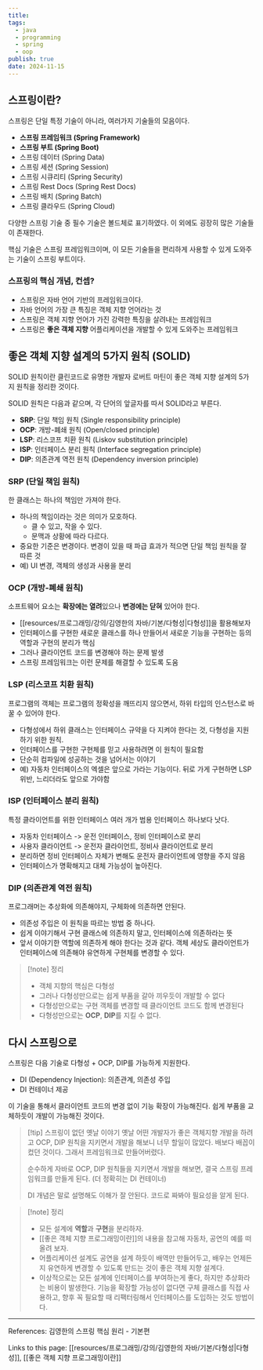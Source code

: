 ```yaml
---
title:
tags:
  - java
  - programming
  - spring
  - oop
publish: true
date: 2024-11-15
---
```


## 스프링이란?

스프링은 단일 특정 기술이 아니라, 여러가지 기술들의 모음이다.

- **스프링 프레임워크 (Spring Framework)**
- **스프링 부트 (Spring Boot)**
- 스프링 데이터 (Spring Data)
- 스프링 세션 (Spring Session)
- 스프링 시큐리티 (Spring Security)
- 스프링 Rest Docs (Spring Rest Docs)
- 스프링 배치 (Spring Batch)
- 스프링 클라우드 (Spring Cloud)

다양한 스프링 기술 중 필수 기술은 볼드체로 표기하였다. 이 외에도 굉장히 많은 기술들이 존재한다.

핵심 기술은 스프링 프레임워크이며, 이 모든 기술들을 편리하게 사용할 수 있게 도와주는 기술이 스프링 부트이다.

### 스프링의 핵심 개념, 컨셉?

- 스프링은 자바 언어 기반의 프레임워크이다.
- 자바 언어의 가장 큰 특징은 객체 지향 언어라는 것
- 스프링은 객체 지향 언어가 가진 강력한 특징을 살려내는 프레임워크
- 스프링은 **좋은 객체 지향** 어플리케이션을 개발할 수 있게 도와주는 프레임워크

## 좋은 객체 지향 설계의 5가지 원칙 (SOLID)

SOLID 원칙이란 클린코드로 유명한 개발자 로버트 마틴이 좋은 객체 지향 설계의 5가지 원칙을 정리한 것이다.

SOLID 원칙은 다음과 같으며, 각 단어의 앞글자를 따서 SOLID라고 부른다.

- **SRP**: 단일 책임 원칙 (Single responsibility principle)
- **OCP**: 개방-폐쇄 원칙 (Open/closed principle)
- **LSP**: 리스코프 치환 원칙 (Liskov substitution principle)
- **ISP**: 인터페이스 분리 원칙 (Interface segregation principle)
- **DIP**: 의존관계 역전 원칙 (Dependency inversion principle)

### SRP (단일 책임 원칙)

한 클래스는 하나의 책임만 가져야 한다.

- 하나의 책임이라는 것은 의미가 모호하다.
  - 클 수 있고, 작을 수 있다.
  - 문맥과 상황에 따라 다르다.
- 중요한 기준은 변경이다. 변경이 있을 때 파급 효과가 적으면 단일 책임 원칙을 잘 따른 것
- 예) UI 변경, 객체의 생성과 사용을 분리

### OCP (개방-폐쇄 원칙)

소프트웨어 요소는 **확장에는 열려**있으나 **변경에는 닫혀** 있어야 한다.

- [[resources/프로그래밍/강의/김영한의 자바/기본/다형성|다형성]]을 활용해보자
- 인터페이스를 구현한 새로운 클래스를 하나 만들어서 새로운 기능을 구현하는 등의 역할과 구현의 분리가 핵심
- 그러나 클라이언트 코드를 변경해야 하는 문제 발생
- 스프링 프레임워크는 이런 문제를 해결할 수 있도록 도움

### LSP (리스코프 치환 원칙)

프로그램의 객체는 프로그램의 정확성을 깨뜨리지 않으면서, 하위 타입의 인스턴스로 바꿀 수 있어야 한다.

- 다형성에서 하위 클래스는 인터페이스 규약을 다 지켜야 한다는 것, 다형성을 지원하기 위한 원칙.
- 인터페이스를 구현한 구현체를 믿고 사용하려면 이 원칙이 필요함
- 단순히 컴파일에 성공하는 것을 넘어서는 이야기
- 예) 자동차 인터페이스의 엑셀은 앞으로 가라는 기능이다. 뒤로 가게 구현하면 LSP 위반, 느리더라도 앞으로 가야함

### ISP (인터페이스 분리 원칙)

특정 클라이언트를 위한 인터페이스 여러 개가 범용 인터페이스 하나보다 낫다.

- 자동차 인터페이스 -> 운전 인터페이스, 정비 인터페이스로 분리
- 사용자 클라이언트 -> 운전자 클라이언트, 정비사 클라이언트로 분리
- 분리하면 정비 인터페이스 자체가 변해도 운전자 클라이언트에 영향을 주지 않음
- 인터페이스가 명확해지고 대체 가능성이 높아진다.

### DIP (의존관계 역전 원칙)

프로그래머는 추상화에 의존해야지, 구체화에 의존하면 안된다.

- 의존성 주입은 이 원칙을 따르는 방법 중 하나다.
- 쉽게 이야기해서 구현 클래스에 의존하지 말고, 인터페이스에 의존하라는 뜻
- 앞서 이야기한 역할에 의존하게 해야 한다는 것과 같다. 객체 세상도 클라이언트가 인터페이스에 의존해야 유연하게 구현체를 변경할 수 있다.

> [!note] 정리
>
> - 객체 지향의 핵심은 다형성
> - 그러나 다형성만으로는 쉽게 부품을 갈아 끼우듯이 개발할 수 없다
> - 다형성만으로는 구현 객체를 변경할 때 클라이언트 코드도 함께 변경된다
> - 다형성만으로는 **OCP**, **DIP**를 지킬 수 없다.

## 다시 스프링으로

스프링은 다음 기술로 다형성 + OCP, DIP를 가능하게 지원한다.

- DI (Dependency Injection): 의존관계, 의존성 주입
- DI 컨테이너 제공

이 기술을 통해서 클라이언트 코드의 변경 없이 기능 확장이 가능해진다. 쉽게 부품을 교체하듯이 개발이 가능해진 것이다.

> [!tip] 스프링이 없던 옛날 이야기
> 옛날 어떤 개발자가 좋은 객체지향 개발을 하려고 OCP, DIP 원칙을 지키면서 개발을 해보니 너무 할일이 많았다. 배보다 배꼽이 컸던 것이다. 그래서 프레임워크로 만들어버렸다.
>
> 순수하게 자바로 OCP, DIP 원칙들을 지키면서 개발을 해보면, 결국 스프링 프레임워크를 만들게 된다. (더 정확히는 DI 컨테이너)
>
> DI 개념은 말로 설명해도 이해가 잘 안된다. 코드로 짜봐야 필요성을 알게 된다.

> [!note] 정리
>
> - 모든 설계에 **역할**과 **구현**을 분리하자.
> - [[좋은 객체 지향 프로그래밍이란]]의 내용을 참고해 자동차, 공연의 예를 떠올려 보자.
> - 어플리케이션 설계도 공연을 설계 하듯이 배역만 만들어두고, 배우는 언제든지 유연하게 변경할 수 있도록 만드는 것이 좋은 객체 지향 설계다.
> - 이상적으로는 모든 설계에 인터페이스를 부여하는게 좋다, 하지만 추상화라는 비용이 발생한다. 기능을 확장할 가능성이 없다면 구체 클래스를 직접 사용하고, 향후 꼭 필요할 때 리팩터링해서 인터페이스를 도입하는 것도 방법이다.

---

References: 김영한의 스프링 핵심 원리 - 기본편

Links to this page: [[resources/프로그래밍/강의/김영한의 자바/기본/다형성|다형성]], [[좋은 객체 지향 프로그래밍이란]]
